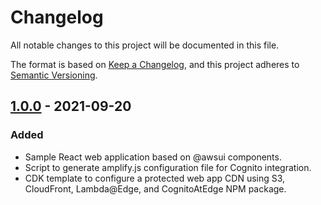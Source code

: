 # Changelog
All notable changes to this project will be documented in this file.

The format is based on [Keep a Changelog](https://keepachangelog.com/en/1.0.0/),
and this project adheres to [Semantic Versioning](https://semver.org/spec/v2.0.0.html).

## [1.0.0] - 2021-09-20
### Added
- Sample React web application based on @awsui components.
- Script to generate amplify.js configuration file for Cognito integration.
- CDK template to configure a protected web app CDN using S3, CloudFront, Lambda@Edge, and CognitoAtEdge NPM package.

[Unreleased]: https://github.com/aws-samples/cognito-at-edge-federated-ui-sample/compare/v1.0.0...HEAD
[1.0.0]: https://github.com/aws-samples/cognito-at-edge-federated-ui-sample/releases/tag/v1.0.0

